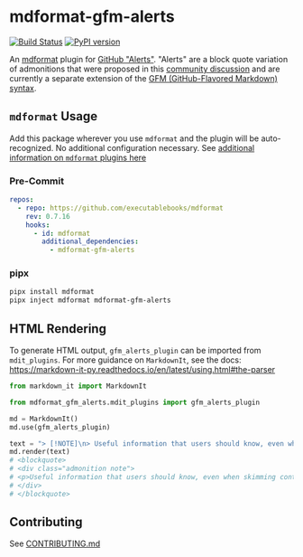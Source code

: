 # mdformat-gfm-alerts

[![Build Status][ci-badge]][ci-link] [![PyPI version][pypi-badge]][pypi-link]

<!-- [![codecov.io][cov-badge]][cov-link]
[cov-badge]: https://codecov.io/gh/executablebooks/mdformat-gfm-alerts/branch/main/graph/badge.svg
[cov-link]: https://codecov.io/gh/executablebooks/mdformat-gfm-alerts
 -->

An [mdformat](https://github.com/executablebooks/mdformat) plugin for [GitHub "Alerts"](https://docs.github.com/en/get-started/writing-on-github/getting-started-with-writing-and-formatting-on-github/basic-writing-and-formatting-syntax#alerts). "Alerts" are a block quote variation of admonitions that were proposed in this [community discussion](https://github.com/orgs/community/discussions/16925) and are currently a separate extension of the [GFM (GitHub-Flavored Markdown) syntax](https://github.github.com/gfm).

## `mdformat` Usage

Add this package wherever you use `mdformat` and the plugin will be auto-recognized. No additional configuration necessary. See [additional information on `mdformat` plugins here](https://mdformat.readthedocs.io/en/stable/users/plugins.html)

### Pre-Commit

```yaml
repos:
  - repo: https://github.com/executablebooks/mdformat
    rev: 0.7.16
    hooks:
      - id: mdformat
        additional_dependencies:
          - mdformat-gfm-alerts
```

### pipx

```sh
pipx install mdformat
pipx inject mdformat mdformat-gfm-alerts
```

## HTML Rendering

To generate HTML output, `gfm_alerts_plugin` can be imported from `mdit_plugins`. For more guidance on `MarkdownIt`, see the docs: <https://markdown-it-py.readthedocs.io/en/latest/using.html#the-parser>

```py
from markdown_it import MarkdownIt

from mdformat_gfm_alerts.mdit_plugins import gfm_alerts_plugin

md = MarkdownIt()
md.use(gfm_alerts_plugin)

text = "> [!NOTE]\n> Useful information that users should know, even when skimming content. "
md.render(text)
# <blockquote>
# <div class="admonition note">
# <p>Useful information that users should know, even when skimming content.</p>
# </div>
# </blockquote>
```

## Contributing

See [CONTRIBUTING.md](https://github.com/KyleKing/mdformat-gfm-alerts/blob/main/CONTRIBUTING.md)

[ci-badge]: https://github.com/kyleking/mdformat-gfm-alerts/workflows/CI/badge.svg?branch=main
[ci-link]: https://github.com/kyleking/mdformat-gfm-alerts/actions?query=workflow%3ACI+branch%3Amain+event%3Apush
[pypi-badge]: https://img.shields.io/pypi/v/mdformat-gfm-alerts.svg
[pypi-link]: https://pypi.org/project/mdformat-gfm-alerts

